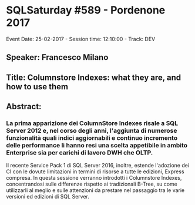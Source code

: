 # SQLSaturday #589 - Pordenone 2017
Event Date: 25-02-2017 - Session time: 12:10:00 - Track: DEV
## Speaker: Francesco Milano
## Title: Columnstore Indexes: what they are, and how to use them
## Abstract:
### La prima apparizione dei ColumnStore Indexes risale a SQL Server 2012 e, nel corso degli anni, l'aggiunta di numerose funzionalità quali indici aggiornabili e continuo incremento delle performance li hanno resi una scelta appetibile in ambito Enterprise sia per carichi di lavoro DWH che OLTP.
Il recente Service Pack 1 di SQL Server 2016, inoltre, estende l'adozione dei CI con le dovute limitazioni in termini di risorse a tutte le edizioni, Express compresa.
In questa sessione verranno introdotti i Columnstore Indexes, concentrandosi sulle differenze rispetto ai tradizionali B-Tree, su come utilizzarli al meglio e sulle attenzioni da prestare nel passaggio tra le varie versioni ed edizioni di SQL Server.
